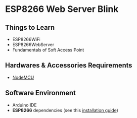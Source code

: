 # ESP8266 Web Server Blink

## Things to Learn

- ESP8266WiFi
- ESP8266WebServer
- Fundamentals of Soft Access Point

## Hardwares & Accessories Requirements

- [NodeMCU][nodemcu]

## Software Environment

- Arduino IDE
- **ESP8266** dependencies (see this [installation guide][guide])

[nodemcu]: http://www.nodemcu.com
[guide]: http://esp8266.github.io/Arduino/versions/2.1.0/doc/installing.html
